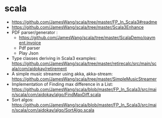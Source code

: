 # scala
- https://github.com/JamesWang/scala/tree/master/FP_In_Scala3#readme
- https://github.com/JamesWang/scala/tree/master/Scala3Enhance
- PDF parser/generator :
  - https://github.com/JamesWang/scala/tree/master/ScalaDemo/payment.invoice
  - Pdf parser
  - Play Json
- Type classes deriving in Scala3 examples: https://github.com/JamesWang/scala/tree/master/retirecalc/src/main/scala/com/aidokay/retirement
- A simple music streamer using akka, akka-stream: 
  https://github.com/JamesWang/scala/tree/master/SimpleMusicStreamer
- Implementation of Finding max difference in a List: 
  https://github.com/JamesWang/scala/blob/master/FP_In_Scala3/src/main/scala/com/aidokay/algo/FindMaxDiff.scala
- Sort algos: 
  https://github.com/JamesWang/scala/blob/master/FP_In_Scala3/src/main/scala/com/aidokay/algo/SortAlgo.scala
